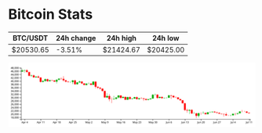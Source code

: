 # Bitcoin Stats

BTC/USDT|24h change|24h high|24h low|
|---|---|---|---|
|$20530.65|-3.51%|$21424.67|$20425.00|

<img src="./chart.svg">
